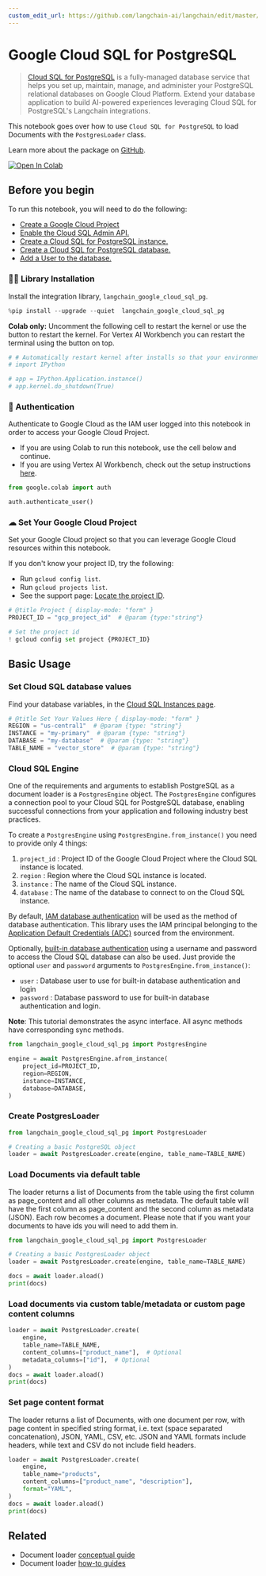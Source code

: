 ```yaml
---
custom_edit_url: https://github.com/langchain-ai/langchain/edit/master/docs/docs/integrations/document_loaders/google_cloud_sql_pg.ipynb
---
```

# Google Cloud SQL for PostgreSQL

> [Cloud SQL for PostgreSQL](https://cloud.google.com/sql/docs/postgres) is a fully-managed database service that helps you set up, maintain, manage, and administer your PostgreSQL relational databases on Google Cloud Platform. Extend your database application to build AI-powered experiences leveraging Cloud SQL for PostgreSQL's Langchain integrations.

This notebook goes over how to use `Cloud SQL for PostgreSQL` to load Documents with the `PostgresLoader` class.

Learn more about the package on [GitHub](https://github.com/googleapis/langchain-google-cloud-sql-pg-python/).

[![Open In Colab](https://colab.research.google.com/assets/colab-badge.svg)](https://colab.research.google.com/github/googleapis/langchain-google-cloud-sql-pg-python/blob/main/docs/document_loader.ipynb)

## Before you begin

To run this notebook, you will need to do the following:

 * [Create a Google Cloud Project](https://developers.google.com/workspace/guides/create-project)
 * [Enable the Cloud SQL Admin API.](https://console.cloud.google.com/marketplace/product/google/sqladmin.googleapis.com)
 * [Create a Cloud SQL for PostgreSQL instance.](https://cloud.google.com/sql/docs/postgres/create-instance)
 * [Create a Cloud SQL for PostgreSQL database.](https://cloud.google.com/sql/docs/postgres/create-manage-databases)
 * [Add a User to the database.](https://cloud.google.com/sql/docs/postgres/create-manage-users)

### 🦜🔗 Library Installation
Install the integration library, `langchain_google_cloud_sql_pg`.


```python
%pip install --upgrade --quiet  langchain_google_cloud_sql_pg
```

**Colab only:** Uncomment the following cell to restart the kernel or use the button to restart the kernel. For Vertex AI Workbench you can restart the terminal using the button on top.


```python
# # Automatically restart kernel after installs so that your environment can access the new packages
# import IPython

# app = IPython.Application.instance()
# app.kernel.do_shutdown(True)
```

### 🔐 Authentication
Authenticate to Google Cloud as the IAM user logged into this notebook in order to access your Google Cloud Project.

* If you are using Colab to run this notebook, use the cell below and continue.
* If you are using Vertex AI Workbench, check out the setup instructions [here](https://github.com/GoogleCloudPlatform/generative-ai/tree/main/setup-env).


```python
from google.colab import auth

auth.authenticate_user()
```

### ☁ Set Your Google Cloud Project
Set your Google Cloud project so that you can leverage Google Cloud resources within this notebook.

If you don't know your project ID, try the following:

* Run `gcloud config list`.
* Run `gcloud projects list`.
* See the support page: [Locate the project ID](https://support.google.com/googleapi/answer/7014113).


```python
# @title Project { display-mode: "form" }
PROJECT_ID = "gcp_project_id"  # @param {type:"string"}

# Set the project id
! gcloud config set project {PROJECT_ID}
```

## Basic Usage

### Set Cloud SQL database values
Find your database variables, in the [Cloud SQL Instances page](https://console.cloud.google.com/sql/instances).


```python
# @title Set Your Values Here { display-mode: "form" }
REGION = "us-central1"  # @param {type: "string"}
INSTANCE = "my-primary"  # @param {type: "string"}
DATABASE = "my-database"  # @param {type: "string"}
TABLE_NAME = "vector_store"  # @param {type: "string"}
```

### Cloud SQL Engine

One of the requirements and arguments to establish PostgreSQL as a document loader is a `PostgresEngine` object. The `PostgresEngine`  configures a connection pool to your Cloud SQL for PostgreSQL database, enabling successful connections from your application and following industry best practices.

To create a `PostgresEngine` using `PostgresEngine.from_instance()` you need to provide only 4 things:

1. `project_id` : Project ID of the Google Cloud Project where the Cloud SQL instance is located.
1. `region` : Region where the Cloud SQL instance is located.
1. `instance` : The name of the Cloud SQL instance.
1. `database` : The name of the database to connect to on the Cloud SQL instance.

By default, [IAM database authentication](https://cloud.google.com/sql/docs/postgres/iam-authentication) will be used as the method of database authentication. This library uses the IAM principal belonging to the [Application Default Credentials (ADC)](https://cloud.google.com/docs/authentication/application-default-credentials) sourced from the environment.

Optionally, [built-in database authentication](https://cloud.google.com/sql/docs/postgres/users) using a username and password to access the Cloud SQL database can also be used. Just provide the optional `user` and `password` arguments to `PostgresEngine.from_instance()`:

* `user` : Database user to use for built-in database authentication and login
* `password` : Database password to use for built-in database authentication and login.


**Note**: This tutorial demonstrates the async interface. All async methods have corresponding sync methods.


```python
from langchain_google_cloud_sql_pg import PostgresEngine

engine = await PostgresEngine.afrom_instance(
    project_id=PROJECT_ID,
    region=REGION,
    instance=INSTANCE,
    database=DATABASE,
)
```

### Create PostgresLoader


```python
from langchain_google_cloud_sql_pg import PostgresLoader

# Creating a basic PostgreSQL object
loader = await PostgresLoader.create(engine, table_name=TABLE_NAME)
```

### Load Documents via default table
The loader returns a list of Documents from the table using the first column as page_content and all other columns as metadata. The default table will have the first column as
page_content and the second column as metadata (JSON). Each row becomes a document. Please note that if you want your documents to have ids you will need to add them in.


```python
from langchain_google_cloud_sql_pg import PostgresLoader

# Creating a basic PostgresLoader object
loader = await PostgresLoader.create(engine, table_name=TABLE_NAME)

docs = await loader.aload()
print(docs)
```

### Load documents via custom table/metadata or custom page content columns


```python
loader = await PostgresLoader.create(
    engine,
    table_name=TABLE_NAME,
    content_columns=["product_name"],  # Optional
    metadata_columns=["id"],  # Optional
)
docs = await loader.aload()
print(docs)
```

### Set page content format
The loader returns a list of Documents, with one document per row, with page content in specified string format, i.e. text (space separated concatenation), JSON, YAML, CSV, etc. JSON and YAML formats include headers, while text and CSV do not include field headers.



```python
loader = await PostgresLoader.create(
    engine,
    table_name="products",
    content_columns=["product_name", "description"],
    format="YAML",
)
docs = await loader.aload()
print(docs)
```


## Related

- Document loader [conceptual guide](/docs/concepts/#document-loaders)
- Document loader [how-to guides](/docs/how_to/#document-loaders)

